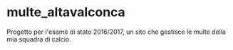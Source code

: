 # multe_altavalconca
Progetto per l'esame di stato 2016/2017, un sito che gestisce le multe della mia
squadra di calcio.
